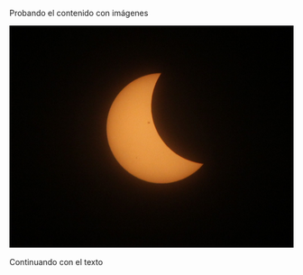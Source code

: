 Probando el contenido con imágenes

![BlockDiagram](https://github.com/elyomtz/nxpTesting/blob/main/media/Num1.png)

Continuando con el texto

